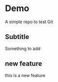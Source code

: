 # Demo

A simple repo to test Git


## Subtitle

Something to add


## new feature
this is a new feature